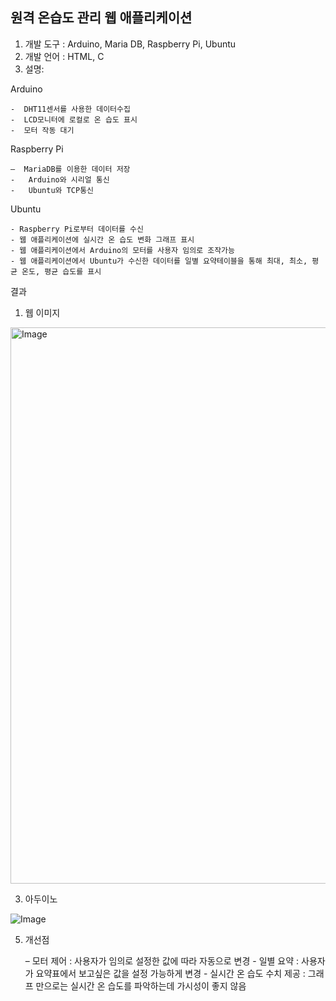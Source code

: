 원격 온습도 관리 웹 애플리케이션
---------------------------------------------------------

1.	개발 도구 : Arduino, Maria DB, Raspberry Pi, Ubuntu
2.	개발 언어 : HTML, C  
3.	설명:
   
Arduino
 
    -  DHT11센서를 사용한 데이터수집 
    -  LCD모니터에 로컬로 온 습도 표시
    -  모터 작동 대기
	
 Raspberry Pi 

    –  MariaDB를 이용한 데이터 저장
    -	Arduino와 시리얼 통신
    -	Ubuntu와 TCP통신

Ubuntu 
    
    - Raspberry Pi로부터 데이터를 수신
    - 웹 애플리케이션에 실시간 온 습도 변화 그래프 표시
    - 웹 애플리케이션에서 Arduino의 모터를 사용자 임의로 조작가능
    - 웹 애플리케이션에서 Ubuntu가 수신한 데이터를 일별 요약테이블을 통해 최대, 최소, 평균 온도, 평균 습도를 표시 

결과 

1. 웹 이미지
   
<img width="1901" height="890" alt="Image" src="https://github.com/user-attachments/assets/0c98f03e-5ccb-4769-9bb4-fdba3b4e4227" />

3. 아두이노

![Image](https://github.com/user-attachments/assets/f66873ba-bb45-49a8-b6c2-bfd820ba9370)

5. 개선점
   
   	 – 모터 제어 : 사용자가 임의로 설정한 값에 따라 자동으로 변경
       	 - 일별 요약 : 사용자가 요약표에서 보고싶은 값을 설정 가능하게 변경
       	 - 실시간 온 습도 수치 제공 : 그래프 만으로는 실시간 온 습도를 파악하는데 가시성이
                                    좋지 않음

 
